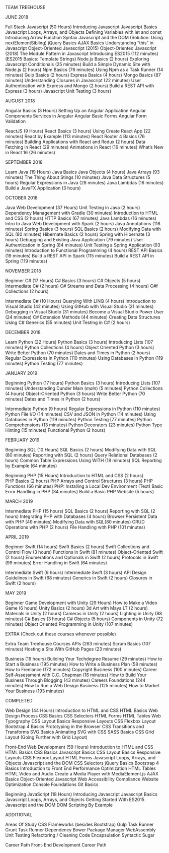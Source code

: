 TEAM TREEHOUSE

JUNE 2018

Full Stack Javascript (50 Hours)
Introducing Javascript
Javascript Basics
Javascript Loops, Arrays, and Objects
Defining Variables with let and const
Introducing Arrow Function Syntax
Javascript and the DOM (Solution: Using nextElementSibling)
jQuery Basics
AJAX Basics
Understanding “this” in Javascript
Object-Oriented Javascript (2015)
Object-Oriented Javascript (2018)
The Module Pattern in Javascript
Introducing ES2015 (112 minutes) (ES2015 Basics: Template Strings)
Node.js Basics (2 hours)
Exploring Javascript Conditionals (25 minutes)
Build a Simple Dynamic Site with Node.js (2 hours)
Npm Basics (76 minutes)
Using Npm as a Task Runner (14 minutes)
Gulp Basics (2 hours)
Express Basics (4 hours)
Mongo Basics (87 minutes)
Understanding Closures in Javascript (22 minutes)
User Authentication with Express and Mongo (2 hours)
Build a REST API with Express (3 hours)
Javascript Unit Testing (3 hours)

AUGUST 2018

Angular Basics (3 Hours)
Setting Up an Angular Application
Angular Components
Services in Angular
Angular Basic Forms
Angular Form Validation

ReactJS (9 Hours)
React Basics (3 hours)
Using Create React App (22 minutes)
React by Example (113 minutes)
React Router 4 Basics (76 minutes)
Building Applications with React and Redux (2 hours)
Data Fetching in React (29 minutes)
Animations in React (16 minutes)
What’s New in React 16 (26 minutes)


SEPTEMBER 2018

Learn Java (19 Hours)
Java Basics
Java Objects (4 hours)
Java Arrays (93 minutes)
The Thing About Stings (10 minutes)
Java Data Structures (5 hours)
Regular Expressions in Java (28 minutes)
Java Lambdas (16 minutes)
Build a JavaFX Application (3 hours)

OCTOBER 2018

Java Web Development (37 Hours)
Unit Testing in Java (2 hours)
Dependency Management with Gradle (30 minutes)
Introduction to HTML and CSS (2 hours)
HTTP Basics (67 minutes)
Java Lambdas (16 minutes)
Intro to Java Web Development with Spark (2 hours)
Java Annotations (118 minutes)
Spring Basics (3 hours)
SQL Basics (2 hours)
Modifying Data with SQL (80 minutes)
Hibernate Basics (2 hours)
Spring with Hibernate (3 hours)
Debugging and Existing Java Application (79 minutes)
User Authentication in Spring (84 minutes)
Unit Testing a Spring Application (93 minutes)
Introduction to Functional Programming (4 hours)
REST API Basics (19 minutes)
Build a REST API in Spark (115 minutes)
Build a REST API in Spring (119 minutes)


NOVEMBER 2018

Beginner C# (17 Hours)
C# Basics (3 hours)
C# Objects (5 hours)
Intermediate C# (2 hours)
C# Streams and Data Processing (4 hours)
C#f Collections (2 hours)

Intermediate C# (10 Hours)
Querying With LINQ (4 hours)
Introduction to Visual Studio (42 minutes)
Using GitHub with Visual Studio (21 minutes)
Debugging in Visual Studio (31 minutes)
Become a Visual Studio Power User (24 minutes)
C# Extension Methods (44 minutes)
Creating Data Structures Using C# Generics (55 minutes)
Unit Testing in C# (2 hours)

DECEMBER 2018

Learn Python (22 Hours)
Python Basics (3 hours)
Introducing Lists (107 minutes)
Python Collections (4 hours)
Object Oriented Python (3 hours)
Write Better Python (70 minutes)
Dates and Times in Python (2 hours)
Regular Expressions in Python (110 minutes)
Using Databases in Python (119 minutes)
Python Testing (77 minutes)

JANUARY 2019

Beginning Python (17 hours)
Python Basics (3 hours)
Introducing LIsts (107 minutes)
Understanding Dunder Main (_main_) (5 minutes)
Python Collections (4 hours)
Object-Oriented Python (3 hours)
Write Better Python (70 minutes)
Dates and Times in Python (2 hours)

Intermediate Python (9 hours)
Regular Expressions in Python (110 minutes)
Python File I/O (14 minutes)
CSV and JSON in Python (14 minutes)
Using Databases in Python (119 minutes)
Python Testing (77 minutes)
Python Comprehensions (13 minutes)
Python Decorators (23 minutes)
Python Type Hinting (15 minutes)
Functional Python (2 hours)

FEBRUARY 2019

Beginning SQL (10 Hours)
SQL Basics (2 hours)
Modifying Data with SQL (80 minutes)
Reporting with SQL (2 hours)
Query Relational Databases (2 hours)
Common Table Expressions Using WITH (18 minutes)
SQL Reporting by Example (64 minutes)

Beginning PHP (15 Hours)
Introduction to HTML and CSS (2 hours)  
PHP Basics (2 hours)
PHP Arrays and Control Structures (3 hours)
PHP Functions (66 minutes)
PHP: Installing a Local Dev Environment (Text) 
Basic Error Handling in PHP (34 minutes)
Build a Basic PHP Website (5 hours)

MARCH 2019

Intermediate PHP (15 hours)
SQL Basics (2 hours)
Reporting with SQL (2 hours)
Integrating PHP with Databases (4 hours)
Browser Persistent Data with PHP (49 minutes)
Modifying Data with SQL(80 minutes)
CRUD Operations with PHP (2 hours)
File Handling with PHP (101 minutes)

APRIL 2019

Beginner Swift (14 hours)
Swift Basics (2 hours)
Swift Collections and Control Flow (3 hours)
Functions in Swift (81 minutes)
Object-Oriented Swift (2 hours)
Enumerations and Optionals in Swift (2 hours)
Protocols in Swift (99 minutes)
Error Handling in Swift (64 minutes)

Intermediate Swift (9 hours)
Intermediate Swift (3 hours)
API Design Guidelines in Swift (68 minutes)
Generics in Swift (2 hours)
Closures in Swift (2 hours)

MAY 2019

Beginner Game Development with Unity (29 Hours)
How to Make a Video Game (6 hours)
Unity Basics (2 hours)
3d Art with Maya LT (2 hours)
Materials in Unity (2 hours)
Cameras in Unity (2 hours)
Lighting in Unity (88 minutes)
C# Basics (3 hours)
C# Objects (5 hours)
Components in Unity (72 minutes)
Object Oriented Programming in Unity (107 minutes)

EXTRA
(Check out these courses whenever possible)

Extra Team Treehouse Courses
APIs (263 minutes)
Scrum Basics (107 minutes)
Hosting a Site With GitHub Pages (23 minutes)


Business (19 hours)
Building Your Techdegree Resume (29 minutes)
How to Start a Business (195 minutes)
How to Write a Business Plan (58 minutes)
How to Freelance (172 minutes)
Copyright Business (100 minutes)
Career Self-Assessment with C.C. Chapman (16 minutes)
How to Build Your Business Through Blogging (43 minutes)
Careers Foundations (244 minutes)
How to Run a Web Design Business (125 minutes)
How to Market Your Business (193 minutes)

COMPLETED

Web Design (44 Hours)
Introduction to HTML and CSS
HTML Basics
Web Design Process
CSS Basics
CSS Selectors
HTML Forms
HTML Tables
Web Typography
CSS Layout Basics
Responsive Layouts
CSS Flexbox Layout
Bootstrap 4 Basics
Prototyping in the Browser
CSS Transitions and Transforms
SVG Basics
Animating SVG with CSS
SASS Basics
CSS Grid Layout (Going Further with Grid Layout)

Front-End Web Development (59 Hours)
Introduction to HTML and CSS
HTML Basics
CSS Basics
Javascript Basics
CSS Layout Basics
Responsive Layouts
CSS Flexbox Layout
HTML Forms
Javascript Loops, Arrays, and Objects
Javascript and the DOM
CSS Selectors
jQuery Basics
Bootstrap 4 Basics
Introduction to Front End Performance Optimization
HTML Tables
HTML Video and Audio
Create a Media Player with MediaElement.js
AJAX Basics
Object-Oriented Javascript
Web Accessibility Compliance
Website Optimization
Console Foundations
Git Basics

Beginning JavaScript (18 Hours)
Introducing Javascript
Javascript Basics
Javascript Loops, Arrays, and Objects
Getting Started With ES2015
Javascript and the DOM
DOM Scripting By Example

ADDITIONAL

Areas Of Study
CSS Frameworks (besides Bootstrap)
Gulp Task Runner
Grunt Task Runner
Dependency
Bower Package Manager
WebAssembly
Unit Testing
Refactoring / Cleaning Code
Encapsulation
Syntactic Sugar

Career Path
Front-End Development Career Path
